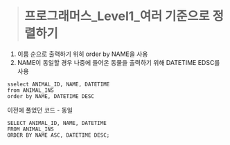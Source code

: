 ><h1>프로그래머스_Level1_여러 기준으로 정렬하기</h1>
1. 이름 순으로 출력하기 위히 order by NAME을 사용
2. NAME이 동일할 경우 나중에 들어온 동물을 출력하기 위해 DATETIME EDSC를 사용 

```MySQL
sselect ANIMAL_ID, NAME, DATETIME
from ANIMAL_INS
order by NAME, DATETIME DESC
```
이전에 풀었던 코드 - 동일
```MySQL
SELECT ANIMAL_ID, NAME, DATETIME
FROM ANIMAL_INS
ORDER BY NAME ASC, DATETIME DESC;
```
